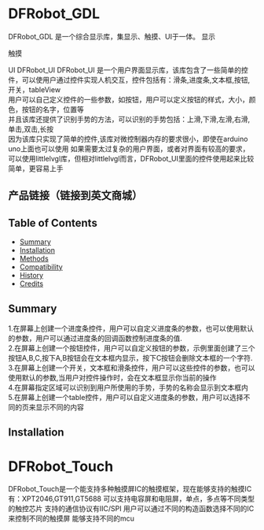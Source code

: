 # DFRobot_GDL
DFRobot_GDL 是一个综合显示库，集显示、触摸、UI于一体。
显示

触摸

UI
DFRobot_UI
  DFRobot_UI 是一个用户界面显示库，该库包含了一些简单的控件，可以使用户通过控件实现人机交互，控件包括有：滑条,进度条,文本框,按钮,开关，tableView<br>
  用户可以自己定义控件的一些参数，如按钮，用户可以定义按钮的样式，大小，颜色，按钮的名字，位置等<br>
  并且该库还提供了识别手势的方法，可以识别的手势包括：上滑,下滑,左滑,右滑,单击,双击,长按<br>
  因为该库只实现了简单的控件,该库对微控制器内存的要求很小，即使在arduino uno上面也可以使用
  如果需要太过复杂的用户界面，或者对界面有较高的要求，可以使用littlelvgl库，但相对littlelvgl而言，DFRobot_UI里面的控件使用起来比较简单，更容易上手
## 产品链接（链接到英文商城）
   
## Table of Contents

* [Summary](#summary)
* [Installation](#installation)
* [Methods](#methods)
* [Compatibility](#compatibility)
* [History](#history)
* [Credits](#credits)

## Summary

   1.在屏幕上创建一个进度条控件，用户可以自定义进度条的参数，也可以使用默认的参数，用户可以通过进度条的回调函数控制进度条的值.<br>
   2.在屏幕上创建一个按钮控件，用户可以自定义按钮的参数，示例里面创建了三个按钮A,B,C,按下A,B按钮会在文本框内显示，按下C按钮会删除文本框的一个字符.<br>
   3.在屏幕上创建一个开关，文本框和滑条控件，用户可以这些控件的参数，也可以使用默认的参数,当用户对控件操作时，会在文本框显示你当前的操作<br>
   4.在屏幕指定区域可以识别到用户所使用的手势，手势的名称会显示到文本框内<br>
   5.在屏幕上创建一个table控件，用户可以自定义进度条的参数，用户可以选择不同的页来显示不同的内容<br>
## Installation

# DFRobot_Touch
  DFRobot_Touch是一个能支持多种触摸屏IC的触摸框架，现在能够支持的触摸IC有：XPT2046,GT911,GT5688
  可以支持电容屏和电阻屏，单点，多点等不同类型的触控芯片
  支持的通信协议有IIC/SPI
  用户可以通过不同的构造函数选择不同的IC来控制不同的触摸屏
  能够支持不同的mcu